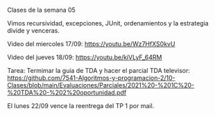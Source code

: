 Clases de la semana 05  

Vimos recursividad, excepciones, JUnit, ordenamientos y la estrategia divide y venceras.


Video del miercoles 17/09: https://youtu.be/Wz7HfXS0kvU

Video del jueves 18/09: https://youtu.be/kiVLyF_64RM

Tarea:
Termimar la guia de TDA y hacer el parcial TDA televisor: https://github.com/7541-Algoritmos-y-programacion-2/10-Clases/blob/main/Evaluaciones/Parciales/2021%20-%201C%20-%20TDA%20-%202%20oportunidad.pdf

El lunes 22/09 vence la reentrega del TP 1 por mail.



